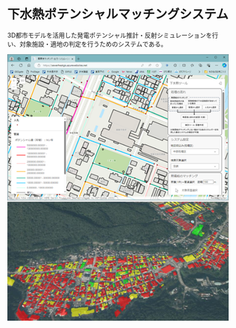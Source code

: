 # 下水熱ポテンシャルマッチングシステム

3D都市モデルを活用した発電ポテンシャル推計・反射シミュレーションを行い、対象施設・適地の判定を行うためのシステムである。

![](resources/index1.png)
![](resources/index2.png)
